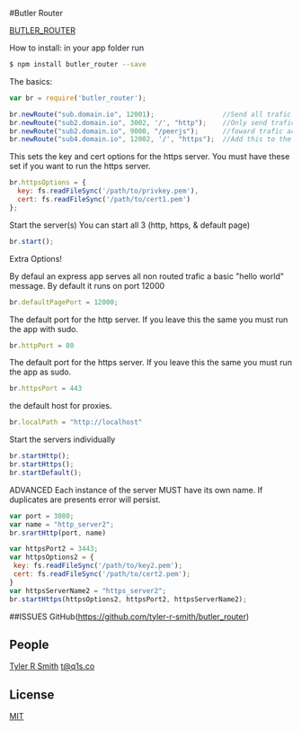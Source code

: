 #Butler Router

[BUTLER_ROUTER](https://www.npmjs.com/package/butler_router)

How to install:
in your app folder run
```bash
$ npm install butler_router --save 
```

The basics:
```js
var br = require('butler_router');

br.newRoute("sub.domain.io", 12001);                 //Send all trafic accsing http(s)://sub.domain.io to port 12001
br.newRoute("sub2.domain.io", 3002, '/', "http");    //Only send trafic accsing http://sub.domain.io to port 3002
br.newRoute("sub2.domain.io", 9000, "/peerjs");      //foward trafic accessing sub2.domain.io/peerjs to port 9000
br.newRoute("sub4.domain.io", 12002, '/', "https");  //Add this to the https routes only
```

This sets the key and cert options for the https server.
You must have these set if you want to run the https server.
```js
br.httpsOptions = {
  key: fs.readFileSync('/path/to/privkey.pem'),
  cert: fs.readFileSync('/path/to/cert1.pem')
};
```

Start the server(s)
You can start all 3 (http, https, & default page)
```js
br.start();
```

Extra Options!

By defaul an express app serves all non routed trafic a basic "hello world" message.
By default it runs on port 12000
```js
br.defaultPagePort = 12000; 
```

The default port for the http server. If you leave this the same you must run the app with sudo.
```js
br.httpPort = 80 
```

The default port for the https server. If you leave this the same you must run the app as sudo.
```js
br.httpsPort = 443 
```

the default host for proxies.
```js
br.localPath = "http://localhost"  
```

Start the servers individually
```js
br.startHttp();
br.startHttps();
br.startDefault();
```

ADVANCED
Each instance of the server MUST have its own name.
If duplicates are presents error will persist.
```js
var port = 3080;
var name = "http_server2";
br.srartHttp(port, name)

var httpsPort2 = 3443;
var httpsOptions2 = {
 key: fs.readFileSync('/path/to/key2.pem');
 cert: fs.readFileSync('/path/to/cert2.pem');
} 
var httpsServerName2 = "https_server2";
br.startHttps(httpsOptions2, httpsPort2, httpsServerName2);
```
##ISSUES
GitHub(https://github.com/tyler-r-smith/butler_router)

## People
[Tyler R Smith](http://q1s.co)
<t@q1s.co>

## License
[MIT](LICENSE)
